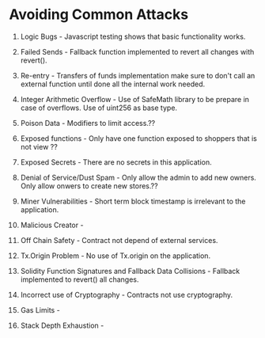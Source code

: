 
# Avoiding Common Attacks
1. Logic Bugs - Javascript testing shows that basic functionality works.

2. Failed Sends - Fallback function implemented to revert all changes with revert().

3. Re-entry - Transfers of funds implementation make sure to don't call an external function until done all the internal work needed.

4. Integer Arithmetic Overflow - Use of SafeMath library to be prepare in case of overflows. Use of uint256 as base type. 

5. Poison Data - Modifiers to limit access.??

6. Exposed functions -  Only have one function exposed to shoppers that is not view ??

7. Exposed Secrets - There are no secrets in this application.

8. Denial of Service/Dust Spam - Only allow the admin to add new owners. Only allow onwers to create new stores.??

9. Miner Vulnerabilities - Short term block timestamp is irrelevant to the application.

10. Malicious Creator - 

11. Off Chain Safety - Contract not depend of external services. 

12. Tx.Origin Problem - No use of Tx.origin on the application.

13. Solidity Function Signatures and Fallback Data Collisions - Fallback implemented to revert() all changes.

14. Incorrect use of Cryptography - Contracts not use cryptography.

15. Gas Limits - 

16. Stack Depth Exhaustion - 